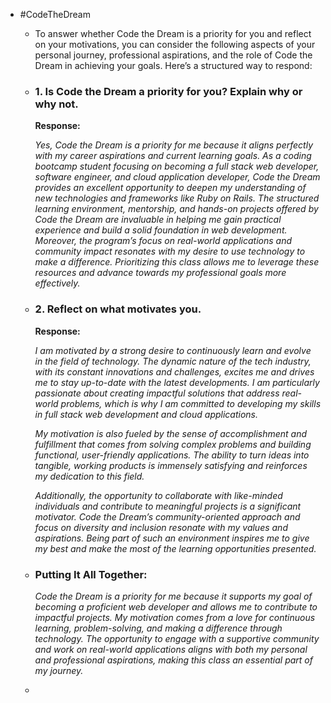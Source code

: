 - #CodeTheDream
	- To answer whether Code the Dream is a priority for you and reflect on your motivations, you can consider the following aspects of your personal journey, professional aspirations, and the role of Code the Dream in achieving your goals. Here’s a structured way to respond:
	- ### **1. Is Code the Dream a priority for you? Explain why or why not.**
	  
	  **Response:**
	  
	  *Yes, Code the Dream is a priority for me because it aligns perfectly with my career aspirations and current learning goals. As a coding bootcamp student focusing on becoming a full stack web developer, software engineer, and cloud application developer, Code the Dream provides an excellent opportunity to deepen my understanding of new technologies and frameworks like Ruby on Rails. The structured learning environment, mentorship, and hands-on projects offered by Code the Dream are invaluable in helping me gain practical experience and build a solid foundation in web development. Moreover, the program’s focus on real-world applications and community impact resonates with my desire to use technology to make a difference. Prioritizing this class allows me to leverage these resources and advance towards my professional goals more effectively.*
	- ### **2. Reflect on what motivates you.**
	  
	  **Response:**
	  
	  *I am motivated by a strong desire to continuously learn and evolve in the field of technology. The dynamic nature of the tech industry, with its constant innovations and challenges, excites me and drives me to stay up-to-date with the latest developments. I am particularly passionate about creating impactful solutions that address real-world problems, which is why I am committed to developing my skills in full stack web development and cloud applications.*
	  
	  *My motivation is also fueled by the sense of accomplishment and fulfillment that comes from solving complex problems and building functional, user-friendly applications. The ability to turn ideas into tangible, working products is immensely satisfying and reinforces my dedication to this field.*
	  
	  *Additionally, the opportunity to collaborate with like-minded individuals and contribute to meaningful projects is a significant motivator. Code the Dream’s community-oriented approach and focus on diversity and inclusion resonate with my values and aspirations. Being part of such an environment inspires me to give my best and make the most of the learning opportunities presented.*
	- ### **Putting It All Together:**
	  
	  *Code the Dream is a priority for me because it supports my goal of becoming a proficient web developer and allows me to contribute to impactful projects. My motivation comes from a love for continuous learning, problem-solving, and making a difference through technology. The opportunity to engage with a supportive community and work on real-world applications aligns with both my personal and professional aspirations, making this class an essential part of my journey.*
	-